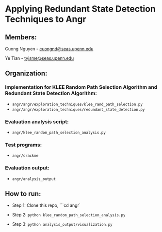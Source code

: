 # Applying Redundant State Detection Techniques to Angr

## Members:
Cuong Nguyen - cuongnd@seas.upenn.edu

Ye Tian - tyisme@seas.upenn.edu

## Organization:
### Implementation for KLEE Random Path Selection Algorithm and Redundant State Detection Algorithm:
- ```angr/angr/exploration_techniques/klee_rand_path_selection.py```
- ```angr/angr/exploration_techniques/redundant_state_detection.py```

### Evaluation analysis script:
- ```angr/klee_random_path_selection_analysis.py```

### Test programs:
- ```angr/crackme```

### Evaluation output:
- ```angr/analysis_output```

## How to run:
- Step 1: Clone this repo, ```cd angr`

- Step 2: ```python klee_random_path_selection_analysis.py```

- Step 3: ```python analysis_output/visualization.py```

